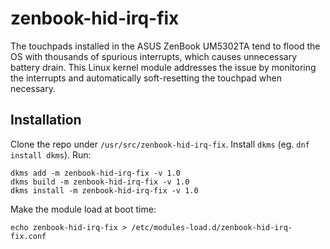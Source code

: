 # zenbook-hid-irq-fix

The touchpads installed in the ASUS ZenBook UM5302TA tend to flood the
OS with thousands of spurious interrupts, which causes unnecessary
battery drain. This Linux kernel module addresses the issue by
monitoring the interrupts and automatically soft-resetting the
touchpad when necessary.

## Installation

Clone the repo under `/usr/src/zenbook-hid-irq-fix`. Install
`dkms` (eg. `dnf install dkms`). Run:

```
dkms add -m zenbook-hid-irq-fix -v 1.0
dkms build -m zenbook-hid-irq-fix -v 1.0
dkms install -m zenbook-hid-irq-fix -v 1.0
```

Make the module load at boot time:

```
echo zenbook-hid-irq-fix > /etc/modules-load.d/zenbook-hid-irq-fix.conf
```

